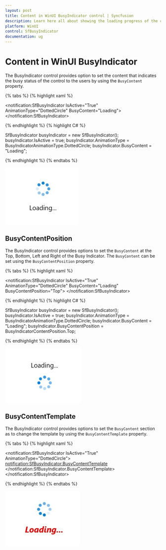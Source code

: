 ```yaml
---
layout: post
title: Content in WinUI BusyIndicator control | Syncfusion
description: Learn here all about showing the loading progress of the content with Syncfusion WinUI BusyIndicator Control.
platform: WinUI
control: SfBusyIndicator
documentation: ug
---
```


# Content in WinUI BusyIndicator

The BusyIndicator control provides option to set the content that indicates the busy status of the control to the users by using the `BusyContent` property.

{% tabs %}
{% highlight xaml %}

<notification:SfBusyIndicator IsActive="True"
     AnimationType="DottedCircle"
     BusyContent="Loading">
</notification:SfBusyIndicator>

{% endhighlight %}
{% highlight C# %}

SfBusyIndicator busyIndicator = new SfBusyIndicator();
busyIndicator.IsActive = true;
busyIndicator.AnimationType = BusyIndicatorAnimationType.DottedCircle;
busyIndicator.BusyContent = "Loading";

{% endhighlight %}
{% endtabs %}

![WinUI BusyIndicator control with BusyContent](BusyIndicator_videos/winui_busyindicator_content.jpg)

## BusyContentPosition

The BusyIndicator control provides options to set the `BusyContent` at the Top, Bottom, Left and Right of the Busy Indicator. The `BusyContent` can be set using the `BusyContentPosition` property.

{% tabs %}
{% highlight xaml %}

<notification:SfBusyIndicator IsActive="True"
     AnimationType="DottedCircle"
     BusyContent="Loading"
     BusyContentPosition="Top">
</notification:SfBusyIndicator>

{% endhighlight %}
{% highlight C# %}

SfBusyIndicator busyIndicator = new SfBusyIndicator();
busyIndicator.IsActive = true;
busyIndicator.AnimationType = BusyIndicatorAnimationType.DottedCircle;
busyIndicator.BusyContent = "Loading";
busyIndicator.BusyContentPosition = BusyIndicatorContentPosition.Top;

{% endhighlight %}
{% endtabs %}

![WinUI BusyIndicator control with BusyContentPosition](BusyIndicator_videos/winui_busyindicator_contentposition.jpg)

## BusyContentTemplate

The BusyIndicator control provides options to set the `BusyContent` section as to change the template by using the `BusyContentTemplate` property.

{% tabs %}
{% highlight xaml %}

<notification:SfBusyIndicator IsActive="True" AnimationType="DottedCircle">
    <notification:SfBusyIndicator.BusyContentTemplate>
        <DataTemplate>
            <TextBlock Text="Loading..." FontSize="18" FontStyle="Italic" FontWeight="Bold" Foreground="Red"/>
        </DataTemplate>
    </notification:SfBusyIndicator.BusyContentTemplate>
</notification:SfBusyIndicator>

{% endhighlight %}
{% endtabs %}

![WinUI BusyIndicator control with BusyContentTemplate](BusyIndicator_videos/winui_busyindicator_contenttemplate.jpg)